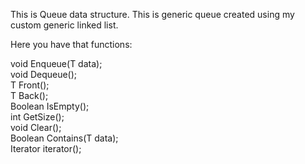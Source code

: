 This is Queue data structure.
This is generic queue created using my custom generic linked list.

Here you have that functions:

void Enqueue(T data); \
void Dequeue(); \
T Front(); \
T Back(); \
Boolean IsEmpty(); \
int GetSize(); \
void Clear(); \
Boolean Contains(T data); \
Iterator<T> iterator();

